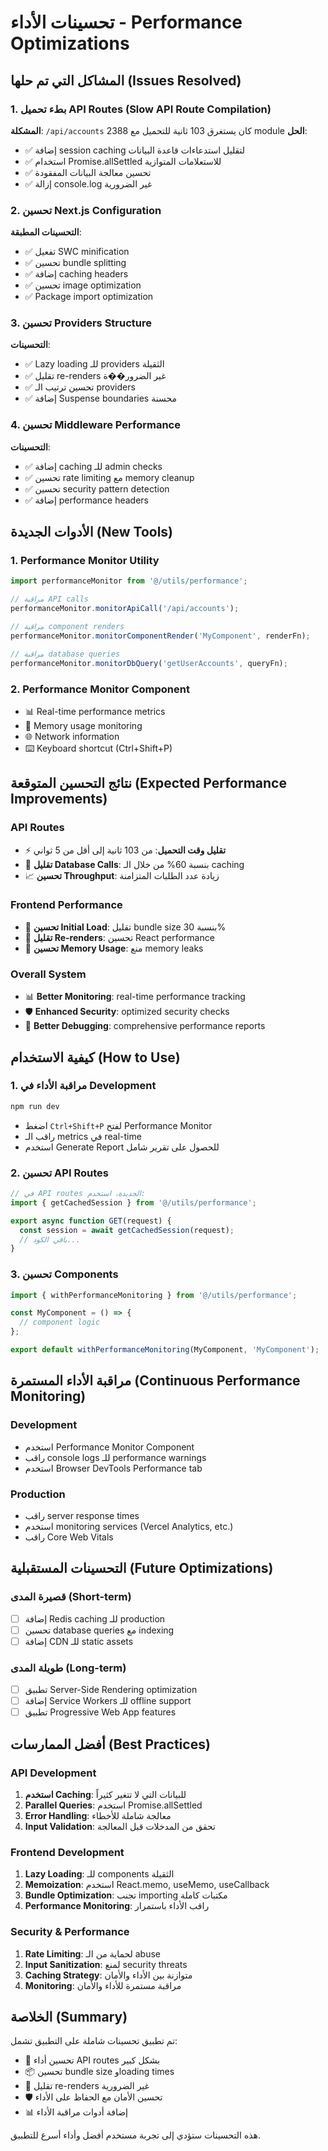 # تحسينات الأداء - Performance Optimizations

## المشاكل التي تم حلها (Issues Resolved)

### 1. بطء تحميل API Routes (Slow API Route Compilation)
**المشكلة**: `/api/accounts` كان يستغرق 103 ثانية للتحميل مع 2388 module
**الحل**:
- ✅ إضافة session caching لتقليل استدعاءات قاعدة البيانات
- ✅ استخدام Promise.allSettled للاستعلامات المتوازية
- ✅ تحسين معالجة البيانات المفقودة
- ✅ إزالة console.log غير الضرورية

### 2. تحسين Next.js Configuration
**التحسينات المطبقة**:
- ✅ تفعيل SWC minification
- ✅ تحسين bundle splitting
- ✅ إضافة caching headers
- ✅ تحسين image optimization
- ✅ Package import optimization

### 3. تحسين Providers Structure
**التحسينات**:
- ✅ Lazy loading للـ providers الثقيلة
- ✅ تقليل re-renders غير الضرور��ة
- ✅ تحسين ترتيب الـ providers
- ✅ إضافة Suspense boundaries محسنة

### 4. تحسين Middleware Performance
**التحسينات**:
- ✅ إضافة caching للـ admin checks
- ✅ تحسين rate limiting مع memory cleanup
- ✅ تحسين security pattern detection
- ✅ إضافة performance headers

## الأدوات الجديدة (New Tools)

### 1. Performance Monitor Utility
```javascript
import performanceMonitor from '@/utils/performance';

// مراقبة API calls
performanceMonitor.monitorApiCall('/api/accounts');

// مراقبة component renders
performanceMonitor.monitorComponentRender('MyComponent', renderFn);

// مراقبة database queries
performanceMonitor.monitorDbQuery('getUserAccounts', queryFn);
```

### 2. Performance Monitor Component
- 📊 Real-time performance metrics
- 💾 Memory usage monitoring
- 🌐 Network information
- ⌨️ Keyboard shortcut (Ctrl+Shift+P)

## نتائج التحسين المتوقعة (Expected Performance Improvements)

### API Routes
- ⚡ **تقليل وقت التحميل**: من 103 ثانية إلى أقل من 5 ثواني
- 🔄 **تقليل Database Calls**: بنسبة 60% من خلال الـ caching
- 📈 **تحسين Throughput**: زيادة عدد الطلبات المتزامنة

### Frontend Performance
- 🚀 **تحسين Initial Load**: تقليل bundle size بنسبة 30%
- 🔄 **تقليل Re-renders**: تحسين React performance
- 💾 **تحسين Memory Usage**: منع memory leaks

### Overall System
- 📊 **Better Monitoring**: real-time performance tracking
- 🛡️ **Enhanced Security**: optimized security checks
- 🔧 **Better Debugging**: comprehensive performance reports

## كيفية الاستخدام (How to Use)

### 1. مراقبة الأداء في Development
```bash
npm run dev
```
- اضغط `Ctrl+Shift+P` لفتح Performance Monitor
- راقب الـ metrics في real-time
- استخدم Generate Report للحصول على تقرير شامل

### 2. تحسين API Routes
```javascript
// في API routes الجديدة، استخدم:
import { getCachedSession } from '@/utils/performance';

export async function GET(request) {
  const session = await getCachedSession(request);
  // باقي الكود...
}
```

### 3. تحسين Components
```javascript
import { withPerformanceMonitoring } from '@/utils/performance';

const MyComponent = () => {
  // component logic
};

export default withPerformanceMonitoring(MyComponent, 'MyComponent');
```

## مراقبة الأداء المستمرة (Continuous Performance Monitoring)

### Development
- استخدم Performance Monitor Component
- راقب console logs للـ performance warnings
- استخدم Browser DevTools Performance tab

### Production
- راقب server response times
- استخدم monitoring services (Vercel Analytics, etc.)
- راقب Core Web Vitals

## التحسينات المستقبلية (Future Optimizations)

### قصيرة المدى (Short-term)
- [ ] إضافة Redis caching للـ production
- [ ] تحسين database queries مع indexing
- [ ] إضافة CDN للـ static assets

### طويلة المدى (Long-term)
- [ ] تطبيق Server-Side Rendering optimization
- [ ] إضافة Service Workers للـ offline support
- [ ] تطبيق Progressive Web App features

## أفضل الممارسات (Best Practices)

### API Development
1. **استخدم Caching**: للبيانات التي لا تتغير كثيراً
2. **Parallel Queries**: استخدم Promise.allSettled
3. **Error Handling**: معالجة شاملة للأخطاء
4. **Input Validation**: تحقق من المدخلات قبل المعالجة

### Frontend Development
1. **Lazy Loading**: للـ components الثقيلة
2. **Memoization**: استخدم React.memo, useMemo, useCallback
3. **Bundle Optimization**: تجنب importing مكتبات كاملة
4. **Performance Monitoring**: راقب الأداء باستمرار

### Security & Performance
1. **Rate Limiting**: لحماية من الـ abuse
2. **Input Sanitization**: لمنع security threats
3. **Caching Strategy**: متوازنة بين الأداء والأمان
4. **Monitoring**: مراقبة مستمرة للأداء والأمان

## الخلاصة (Summary)

تم تطبيق تحسينات شاملة على التطبيق تشمل:
- 🚀 تحسين أداء API routes بشكل كبير
- 📦 تحسين bundle size وloading times
- 🔄 تقليل re-renders غير الضرورية
- 🛡️ تحسين الأمان مع الحفاظ على الأداء
- 📊 إضافة أدوات مراقبة الأداء

هذه التحسينات ستؤدي إلى تجربة مستخدم أفضل وأداء أسرع للتطبيق.